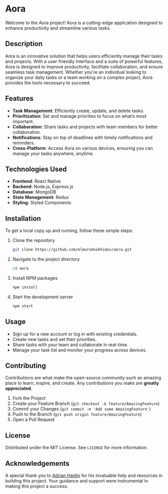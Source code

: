 # Aora

Welcome to the Aora project! Aora is a cutting-edge application designed to enhance productivity and streamline various tasks.

## Description

Aora is an innovative solution that helps users efficiently manage their tasks and projects. With a user-friendly interface and a suite of powerful features, Aora is designed to improve productivity, facilitate collaboration, and ensure seamless task management. Whether you're an individual looking to organize your daily tasks or a team working on a complex project, Aora provides the tools necessary to succeed.

## Features

- **Task Management**: Efficiently create, update, and delete tasks.
- **Prioritization**: Set and manage priorities to focus on what’s most important.
- **Collaboration**: Share tasks and projects with team members for better collaboration.
- **Notifications**: Stay on top of deadlines with timely notifications and reminders.
- **Cross-Platform**: Access Aora on various devices, ensuring you can manage your tasks anywhere, anytime.

## Technologies Used

- **Frontend**: React Native
- **Backend**: Node.js, Express.js
- **Database**: MongoDB
- **State Management**: Redux
- **Styling**: Styled Components

## Installation

To get a local copy up and running, follow these simple steps:

1. Clone the repository
   ```sh
   git clone https://github.com/elmurodvokhidov/aora.git
   ```
2. Navigate to the project directory
   ```sh
   cd aora
   ```
3. Install NPM packages
   ```sh
   npm install
   ```
4. Start the development server
   ```sh
   npm start
   ```

## Usage

- Sign up for a new account or log in with existing credentials.
- Create new tasks and set their priorities.
- Share tasks with your team and collaborate in real-time.
- Manage your task list and monitor your progress across devices.

## Contributing

Contributions are what make the open-source community such an amazing place to learn, inspire, and create. Any contributions you make are **greatly appreciated**.

1. Fork the Project
2. Create your Feature Branch (`git checkout -b feature/AmazingFeature`)
3. Commit your Changes (`git commit -m 'Add some AmazingFeature'`)
4. Push to the Branch (`git push origin feature/AmazingFeature`)
5. Open a Pull Request

## License

Distributed under the MIT License. See `LICENSE` for more information.

## Acknowledgements

A special thank you to [Adrian Hajdin](https://github.com/adrianhajdin) for his invaluable help and resources in building this project. Your guidance and support were instrumental in making this project a success.